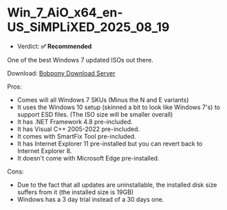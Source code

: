 # Win_7_AiO_x64_en-US_SiMPLiXED_2025_08_19

- Verdict: **✅ Recommended**

One of the best Windows 7 updated ISOs out there.

Download: [Bobpony Download Server](https://dl.bobpony.com/windows/unofficial/Win_7_AiO_x64_en-US_SiMPLiXED_2025_08_19.iso)

Pros:
- Comes will all Windows 7 SKUs (Minus the N and E variants)
- It uses the Windows 10 setup (skinned a bit to look like Windows 7's) to support ESD files. (The ISO size will be smaller overall)
- It has .NET Framework 4.8 pre-included.
- It has Visual C++ 2005-2022 pre-included.
- It comes with SmartFix Tool pre-included.
- It has Internet Explorer 11 pre-installed but you can revert back to Internet Explorer 8.
- It doesn't come with Microsoft Edge pre-installed.

Cons:
- Due to the fact that all updates are uninstallable, the installed disk size suffers from it (the installed size is 19GB)
- Windows has a 3 day trial instead of a 30 days one.